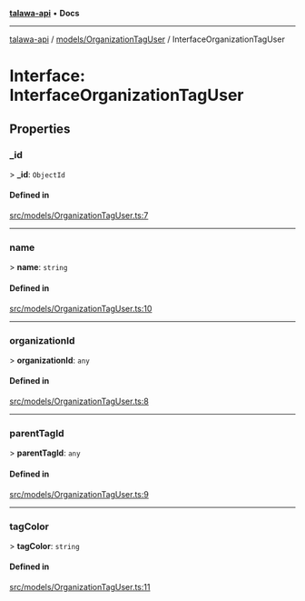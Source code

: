 [**talawa-api**](../../../README.md) • **Docs**

***

[talawa-api](../../../modules.md) / [models/OrganizationTagUser](../README.md) / InterfaceOrganizationTagUser

# Interface: InterfaceOrganizationTagUser

## Properties

### \_id

\> **\_id**: `ObjectId`

#### Defined in

[src/models/OrganizationTagUser.ts:7](https://github.com/PalisadoesFoundation/talawa-api/blob/d0c167bb942c4778fba221c2cdd27665fc7dbf61/src/models/OrganizationTagUser.ts#L7)

***

### name

\> **name**: `string`

#### Defined in

[src/models/OrganizationTagUser.ts:10](https://github.com/PalisadoesFoundation/talawa-api/blob/d0c167bb942c4778fba221c2cdd27665fc7dbf61/src/models/OrganizationTagUser.ts#L10)

***

### organizationId

\> **organizationId**: `any`

#### Defined in

[src/models/OrganizationTagUser.ts:8](https://github.com/PalisadoesFoundation/talawa-api/blob/d0c167bb942c4778fba221c2cdd27665fc7dbf61/src/models/OrganizationTagUser.ts#L8)

***

### parentTagId

\> **parentTagId**: `any`

#### Defined in

[src/models/OrganizationTagUser.ts:9](https://github.com/PalisadoesFoundation/talawa-api/blob/d0c167bb942c4778fba221c2cdd27665fc7dbf61/src/models/OrganizationTagUser.ts#L9)

***

### tagColor

\> **tagColor**: `string`

#### Defined in

[src/models/OrganizationTagUser.ts:11](https://github.com/PalisadoesFoundation/talawa-api/blob/d0c167bb942c4778fba221c2cdd27665fc7dbf61/src/models/OrganizationTagUser.ts#L11)
